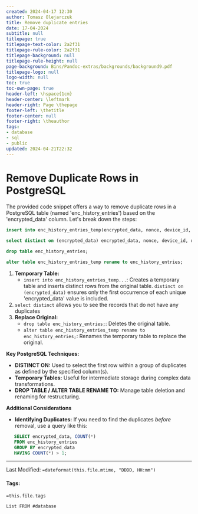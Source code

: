 ```yaml
---
created: 2024-04-17 12:30
author: Tomasz Olejarczuk
title: Remove duplicate entries
date: 17-04-2024
subtitle: null
titlepage: true
titlepage-text-color: 2a2f31
titlepage-rule-color: 2a2f31
titlepage-background: null
titlepage-rule-height: null
page-background: Bins/Pandoc-extras/backgrounds/background9.pdf
titlepage-logo: null
logo-width: null
toc: true
toc-own-page: true
header-left: \hspace{1cm}
header-center: \leftmark
header-right: Page \thepage
footer-left: \thetitle
footer-center: null
footer-right: \theauthor
tags:
- database
- sql
- public
updated: 2024-04-21T22:32
---
```


# Remove Duplicate Rows in PostgreSQL

The provided code snippet offers a way to remove duplicate rows in a PostgreSQL table (named 'enc_history_entries') based on the 'encrypted_data' column. Let's break down the steps:

````sql
insert into enc_history_entries_temp(encrypted_data, nonce, device_id, user_id, "date", encrypted_id, read_count)

select distinct on (encrypted_data) encrypted_data, nonce, device_id, user_id, "date", encrypted_id, read_count from enc_history_entries;

drop table enc_history_entries;

alter table enc_history_entries_temp rename to enc_history_entries;
````

1. **Temporary Table:**
   * `insert into enc_history_entries_temp...`: Creates a temporary table and inserts distinct rows from the original table. `distinct on (encrypted_data)` ensures only the first occurrence of each unique 'encrypted_data' value is included.
1. `select distinct` allows you to see the records that do not have any duplicates
1. **Replace Original:**
   * `drop table enc_history_entries;`: Deletes the original table.
   * `alter table enc_history_entries_temp rename to enc_history_entries;`: Renames the temporary table to replace the original.

**Key PostgreSQL Techniques:**

* **DISTINCT ON:** Used to select the first row within a group of duplicates as defined by the specified column(s).
* **Temporary Tables:** Useful for intermediate storage during complex data transformations.
* **DROP TABLE / ALTER TABLE RENAME TO:** Manage table deletion and renaming for restructuring.

**Additional Considerations**

* **Identifying Duplicates:** If you need to find the duplicates *before* removal, use a query like this:

````sql
   SELECT encrypted_data, COUNT(*) 
   FROM enc_history_entries
   GROUP BY encrypted_data
   HAVING COUNT(*) > 1;
````

---

Last Modified: `=dateformat(this.file.mtime, "DDDD, HH:mm")`

#### Tags:

`=this.file.tags`

````dataview
List FROM #database 
````
